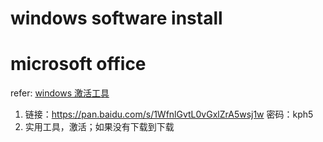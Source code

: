 # windows software install 

# microsoft office
refer: [windows 激活工具](https://www.52pojie.cn/thread-806566-1-1.html)
1. 链接：https://pan.baidu.com/s/1WfnlGvtL0vGxlZrA5wsj1w 密码：kph5
2. 实用工具，激活；如果没有下载到下载
